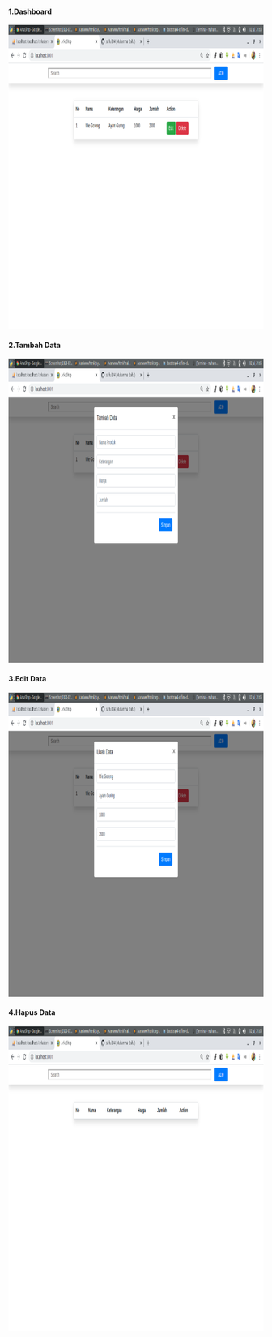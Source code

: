 <h4>1.Dashboard</h4>
<img src="https://github.com/saiful344/Final_Arkademy/blob/master/gambar/1.png" width="1000px" height="600px">
<h4>2.Tambah Data</h4>
<img src="https://github.com/saiful344/Final_Arkademy/blob/master/gambar/2.png" width="1000px" height="600px">
<h4>3.Edit Data</h4>
<img src="https://github.com/saiful344/Final_Arkademy/blob/master/gambar/3.png" width="1000px" height="600px">
<h4>4.Hapus Data</h4>
<img src="https://github.com/saiful344/Final_Arkademy/blob/master/gambar/4.png" width="1000px" height="600px">